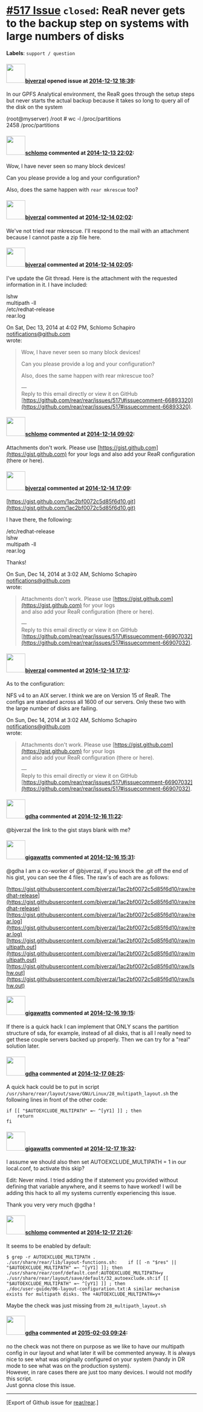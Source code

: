 [\#517 Issue](https://github.com/rear/rear/issues/517) `closed`: ReaR never gets to the backup step on systems with large numbers of disks
==========================================================================================================================================

**Labels**: `support / question`

#### <img src="https://avatars.githubusercontent.com/u/9324378?v=4" width="50">[bjverzal](https://github.com/bjverzal) opened issue at [2014-12-12 18:39](https://github.com/rear/rear/issues/517):

In our GPFS Analytical environment, the ReaR goes through the setup
steps but never starts the actual backup because it takes so long to
query all of the disk on the system

(root@myserver) /root \# wc -l /proc/partitions  
2458 /proc/partitions

#### <img src="https://avatars.githubusercontent.com/u/101384?v=4" width="50">[schlomo](https://github.com/schlomo) commented at [2014-12-13 22:02](https://github.com/rear/rear/issues/517#issuecomment-66893320):

Wow, I have never seen so many block devices!

Can you please provide a log and your configuration?

Also, does the same happen with `rear mkrescue` too?

#### <img src="https://avatars.githubusercontent.com/u/9324378?v=4" width="50">[bjverzal](https://github.com/bjverzal) commented at [2014-12-14 02:02](https://github.com/rear/rear/issues/517#issuecomment-66899662):

We've not tried rear mkrescue. I'll respond to the mail with an
attachment because I cannot paste a zip file here.

#### <img src="https://avatars.githubusercontent.com/u/9324378?v=4" width="50">[bjverzal](https://github.com/bjverzal) commented at [2014-12-14 02:05](https://github.com/rear/rear/issues/517#issuecomment-66899704):

I've update the Git thread. Here is the attachment with the requested  
information in it. I have included:

lshw  
multipath -ll  
/etc/redhat-release  
rear.log

On Sat, Dec 13, 2014 at 4:02 PM, Schlomo Schapiro
<notifications@github.com>  
wrote:

> Wow, I have never seen so many block devices!
>
> Can you please provide a log and your configuration?
>
> Also, does the same happen with rear mkrescue too?
>
> —  
> Reply to this email directly or view it on GitHub  
> [https://github.com/rear/rear/issues/517\#issuecomment-66893320](https://github.com/rear/rear/issues/517#issuecomment-66893320).

#### <img src="https://avatars.githubusercontent.com/u/101384?v=4" width="50">[schlomo](https://github.com/schlomo) commented at [2014-12-14 09:02](https://github.com/rear/rear/issues/517#issuecomment-66907032):

Attachments don't work. Please use
[https://gist.github.com](https://gist.github.com) for your logs and
also add your ReaR configuration (there or here).

#### <img src="https://avatars.githubusercontent.com/u/9324378?v=4" width="50">[bjverzal](https://github.com/bjverzal) commented at [2014-12-14 17:09](https://github.com/rear/rear/issues/517#issuecomment-66920017):

[https://gist.github.com/1ac2bf0072c5d85f6d10.git](https://gist.github.com/1ac2bf0072c5d85f6d10.git)

I have there, the following:

/etc/redhat-release  
lshw  
multipath -ll  
rear.log

Thanks!

On Sun, Dec 14, 2014 at 3:02 AM, Schlomo Schapiro
<notifications@github.com>  
wrote:

> Attachments don't work. Please use
> [https://gist.github.com](https://gist.github.com) for your logs  
> and also add your ReaR configuration (there or here).
>
> —  
> Reply to this email directly or view it on GitHub  
> [https://github.com/rear/rear/issues/517\#issuecomment-66907032](https://github.com/rear/rear/issues/517#issuecomment-66907032).

#### <img src="https://avatars.githubusercontent.com/u/9324378?v=4" width="50">[bjverzal](https://github.com/bjverzal) commented at [2014-12-14 17:12](https://github.com/rear/rear/issues/517#issuecomment-66920124):

As to the configuration:

NFS v4 to an AIX server. I think we are on Version 15 of ReaR. The  
configs are standard across all 1600 of our servers. Only these two
with  
the large number of disks are failing.

On Sun, Dec 14, 2014 at 3:02 AM, Schlomo Schapiro
<notifications@github.com>  
wrote:

> Attachments don't work. Please use
> [https://gist.github.com](https://gist.github.com) for your logs  
> and also add your ReaR configuration (there or here).
>
> —  
> Reply to this email directly or view it on GitHub  
> [https://github.com/rear/rear/issues/517\#issuecomment-66907032](https://github.com/rear/rear/issues/517#issuecomment-66907032).

#### <img src="https://avatars.githubusercontent.com/u/888633?u=cdaeb31efcc0048d3619651aa18dd4b76e636b21&v=4" width="50">[gdha](https://github.com/gdha) commented at [2014-12-16 11:22](https://github.com/rear/rear/issues/517#issuecomment-67145473):

@bjverzal the link to the gist stays blank with me?

#### <img src="https://avatars.githubusercontent.com/u/1954516?v=4" width="50">[gigawatts](https://github.com/gigawatts) commented at [2014-12-16 15:31](https://github.com/rear/rear/issues/517#issuecomment-67176919):

@gdha I am a co-worker of @bjverzal, if you knock the .git off the end
of his gist, you can see the 4 files. The raw's of each are as follows:

[https://gist.githubusercontent.com/bjverzal/1ac2bf0072c5d85f6d10/raw/redhat-release](https://gist.githubusercontent.com/bjverzal/1ac2bf0072c5d85f6d10/raw/redhat-release)  
[https://gist.githubusercontent.com/bjverzal/1ac2bf0072c5d85f6d10/raw/rear.log](https://gist.githubusercontent.com/bjverzal/1ac2bf0072c5d85f6d10/raw/rear.log)  
[https://gist.githubusercontent.com/bjverzal/1ac2bf0072c5d85f6d10/raw/multipath.out](https://gist.githubusercontent.com/bjverzal/1ac2bf0072c5d85f6d10/raw/multipath.out)  
[https://gist.githubusercontent.com/bjverzal/1ac2bf0072c5d85f6d10/raw/lshw.out](https://gist.githubusercontent.com/bjverzal/1ac2bf0072c5d85f6d10/raw/lshw.out)

#### <img src="https://avatars.githubusercontent.com/u/1954516?v=4" width="50">[gigawatts](https://github.com/gigawatts) commented at [2014-12-16 19:15](https://github.com/rear/rear/issues/517#issuecomment-67214701):

If there is a quick hack I can implement that ONLY scans the partition
structure of sda, for example, instead of all disks, that is all I
really need to get these couple servers backed up properly. Then we can
try for a "real" solution later.

#### <img src="https://avatars.githubusercontent.com/u/888633?u=cdaeb31efcc0048d3619651aa18dd4b76e636b21&v=4" width="50">[gdha](https://github.com/gdha) commented at [2014-12-17 08:25](https://github.com/rear/rear/issues/517#issuecomment-67290656):

A quick hack could be to put in script
`/usr/share/rear/layout/save/GNU/Linux/28_multipath_layout.sh` the
following lines in front of the other code:

    if [[ "$AUTOEXCLUDE_MULTIPATH" =~ ^[yY1] ]] ; then
        return
    fi

#### <img src="https://avatars.githubusercontent.com/u/1954516?v=4" width="50">[gigawatts](https://github.com/gigawatts) commented at [2014-12-17 19:32](https://github.com/rear/rear/issues/517#issuecomment-67378998):

I assume we should also then set AUTOEXCLUDE\_MULTIPATH = 1 in our
local.conf, to activate this skip?

Edit: Never mind. I tried adding the if statement you provided without
defining that variable anywhere, and it seems to have worked! I will be
adding this hack to all my systems currently experiencing this issue.

Thank you very very much @gdha !

#### <img src="https://avatars.githubusercontent.com/u/101384?v=4" width="50">[schlomo](https://github.com/schlomo) commented at [2014-12-17 21:26](https://github.com/rear/rear/issues/517#issuecomment-67397341):

It seems to be enabled by default:

    $ grep -r AUTOEXCLUDE_MULTIPATH .
    ./usr/share/rear/lib/layout-functions.sh:    if [[ -n "$res" || "$AUTOEXCLUDE_MULTIPATH" =~ ^[yY1] ]]; then
    ./usr/share/rear/conf/default.conf:AUTOEXCLUDE_MULTIPATH=y
    ./usr/share/rear/layout/save/default/32_autoexclude.sh:if [[ "$AUTOEXCLUDE_MULTIPATH" =~ ^[yY1] ]] ; then
    ./doc/user-guide/06-layout-configuration.txt:A similar mechanism exists for multipath disks. The +AUTOEXCLUDE_MULTIPATH=y+

Maybe the check was just missing from `28_multipath_layout.sh`

#### <img src="https://avatars.githubusercontent.com/u/888633?u=cdaeb31efcc0048d3619651aa18dd4b76e636b21&v=4" width="50">[gdha](https://github.com/gdha) commented at [2015-02-03 09:24](https://github.com/rear/rear/issues/517#issuecomment-72618649):

no the check was not there on purpose as we like to have our multipath
config in our layout and what later it will be commented anyway. It is
always nice to see what was originally configured on your system (handy
in DR mode to see what was on the production system).  
However, in rare cases there are just too many devices. I would not
modify this script.  
Just gonna close this issue.

------------------------------------------------------------------------

\[Export of Github issue for
[rear/rear](https://github.com/rear/rear).\]
